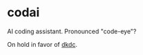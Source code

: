 # codai

AI coding assistant. Pronounced "code-eye"?

On hold in favor of [dkdc](https://github.com/lostmygithubaccount/dkdc).
